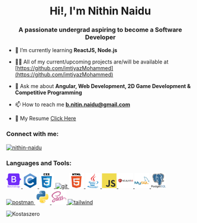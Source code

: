 <h1 align="center">Hi!, I'm Nithin Naidu</h1>
<h3 align="center">A passionate undergrad aspiring to become a Software Developer</h3>



- 🌱 I’m currently learning **ReactJS, Node.js**

- 👨‍💻 All of my current/upcoming projects are/will be available at [https://github.com/imtiyazMohammed](https://github.com/imtiyazMohammed)

- 💬 Ask me about **Angular, Web Development, 2D Game Development & Competitive Programming**

- 📫 How to reach me **b.nitin.naidu@gmail.com**

- 📃 My Resume [Click Here](https://drive.google.com/file/d/1Ni3uLYticPsnsY8evSZgV0Rj3MfvF8xs/view?usp=sharing)

<h3 align="left">Connect with me:</h3>
<p align="left">
<a href="https://linkedin.com/in/nithin-naidu-318878222" target="blank"><img align="center" src="https://raw.githubusercontent.com/rahuldkjain/github-profile-readme-generator/master/src/images/icons/Social/linked-in-alt.svg" alt="nithin-naidu" height="30" width="40" /></a>
<!--<a href="https://www.codechef.com/users/imtiyaz2312" target="blank"><img align="center" src="https://cdn.jsdelivr.net/npm/simple-icons@3.1.0/icons/codechef.svg" alt="imtiyaz2312" height="30" width="40" /></a>
<a href="https://www.hackerrank.com/thisisimtiyaz01" target="blank"><img align="center" src="https://raw.githubusercontent.com/rahuldkjain/github-profile-readme-generator/master/src/images/icons/Social/hackerrank.svg" alt="thisisimtiyaz01" height="30" width="40" /></a>
<a href="https://codeforces.com/profile/imtiyaz_mohammed_" target="blank"><img align="center" src="https://raw.githubusercontent.com/rahuldkjain/github-profile-readme-generator/master/src/images/icons/Social/codeforces.svg" alt="imtiyaz_mohammed_" height="30" width="40" /></a>
<a href="https://www.leetcode.com/imtiyazmohammed" target="blank"><img align="center" src="https://raw.githubusercontent.com/rahuldkjain/github-profile-readme-generator/master/src/images/icons/Social/leet-code.svg" alt="imtiyazmohammed" height="30" width="40" /></a> -->
</p>

<h3 align="left">Languages and Tools:</h3>
<p align="left">
<a href="https://getbootstrap.com" target="_blank" rel="noreferrer"> <img src="https://raw.githubusercontent.com/devicons/devicon/master/icons/bootstrap/bootstrap-plain-wordmark.svg" alt="bootstrap" width="40" height="40"/> </a> 
<a href="https://www.cprogramming.com/" target="_blank" rel="noreferrer"> <img src="https://raw.githubusercontent.com/devicons/devicon/master/icons/c/c-original.svg" alt="c" width="40" height="40"/> </a> 
<a href="https://www.w3schools.com/css/" target="_blank" rel="noreferrer"> <img src="https://raw.githubusercontent.com/devicons/devicon/master/icons/css3/css3-original-wordmark.svg" alt="css3" width="40" height="40"/> </a> 
<a href="https://git-scm.com/" target="_blank" rel="noreferrer"> <img src="https://www.vectorlogo.zone/logos/git-scm/git-scm-icon.svg" alt="git" width="40" height="40"/> </a> 
<a href="https://www.w3.org/html/" target="_blank" rel="noreferrer"> <img src="https://raw.githubusercontent.com/devicons/devicon/master/icons/html5/html5-original-wordmark.svg" alt="html5" width="40" height="40"/> </a> 
<a href="https://www.java.com" target="_blank" rel="noreferrer"> <img src="https://raw.githubusercontent.com/devicons/devicon/master/icons/java/java-original.svg" alt="java" width="40" height="40"/> </a> 
<a href="https://developer.mozilla.org/en-US/docs/Web/JavaScript" target="_blank" rel="noreferrer"> <img src="https://raw.githubusercontent.com/devicons/devicon/master/icons/javascript/javascript-original.svg" alt="javascript" width="40" height="40"/> </a> 
<a href="https://angular.io/" target="_blank" rel="noreferrer"> <img src="https://github.com/devicons/devicon/blob/master/icons/angularjs/angularjs-original-wordmark.svg" alt="angular" width="40" height="40"/> </a> 
<a href="https://www.mysql.com/" target="_blank" rel="noreferrer"> <img src="https://raw.githubusercontent.com/devicons/devicon/master/icons/mysql/mysql-original-wordmark.svg" alt="mysql" width="40" height="40"/> </a> 
<a href="https://www.postgresql.org" target="_blank" rel="noreferrer"> <img src="https://raw.githubusercontent.com/devicons/devicon/master/icons/postgresql/postgresql-original-wordmark.svg" alt="postgresql" width="40" height="40"/> </a> 
<a href="https://postman.com" target="_blank" rel="noreferrer"> <img src="https://www.vectorlogo.zone/logos/getpostman/getpostman-icon.svg" alt="postman" width="40" height="40"/> </a> 
<a href="https://www.python.org" target="_blank" rel="noreferrer"> <img src="https://raw.githubusercontent.com/devicons/devicon/master/icons/python/python-original.svg" alt="python" width="40" height="40"/> </a> 
<a href="https://sass-lang.com" target="_blank" rel="noreferrer"> <img src="https://raw.githubusercontent.com/devicons/devicon/master/icons/sass/sass-original.svg" alt="sass" width="40" height="40"/> </a> 
<a href="https://tailwindcss.com/" target="_blank" rel="noreferrer"> <img src="https://www.vectorlogo.zone/logos/tailwindcss/tailwindcss-icon.svg" alt="tailwind" width="40" height="40"/> </a>
</p>

<p><img align="left" src="https://github-readme-stats.vercel.app/api/top-langs?username=Kostaszero&show_icons=true&locale=en&layout=compact" alt="Kostaszero" /></p>

<!-- <p>&nbsp;<img align="center" src="https://github-readme-stats.vercel.app/api?username=Kostaszero&show_icons=true&locale=en" alt="Kostaszero" /></p> -->
